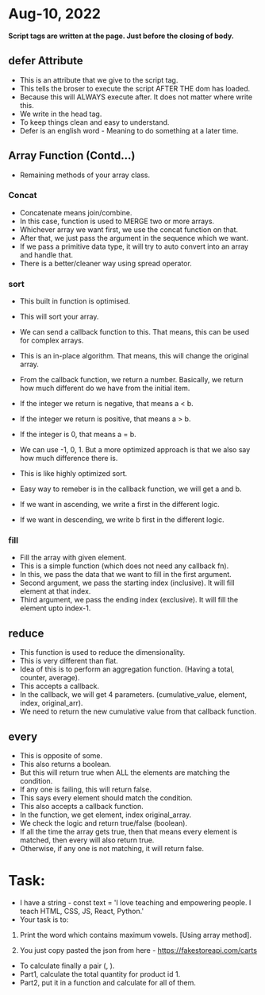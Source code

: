 # Aug-10, 2022

**Script tags are written at the page. Just before the closing of body.**

## defer Attribute
- This is an attribute that we give to the script tag.
- This tells the broser to execute the script AFTER THE dom has loaded.
- Because this will ALWAYS execute after. It does not matter where write this.
- We write in the head tag.
- To keep things clean and easy to understand.
- Defer is an english word - Meaning to do something at a later time.

## Array Function (Contd...)
- Remaining methods of your array class.

### Concat
- Concatenate means join/combine.
- In this case, function is used to MERGE two or more arrays.
- Whichever array we want first, we use the concat function on that.
- After that, we just pass the argument in the sequence which we want.
- If we pass a primitive data type, it will try to auto convert into an array and handle that.
- There is a better/cleaner way using spread operator.

### sort
- This built in function is optimised.
- This will sort your array.
- We can send a callback function to this. That means, this can be used for complex arrays.
- This is an in-place algorithm. That means, this will change the original array.

- From the callback function, we return a number. Basically, we return how much different do we have from the initial item.
- If the integer we return is negative, that means a < b.
- If the integer we return is positive, that means a > b.
- If the integer is 0, that means a = b.
- We can use -1, 0, 1. But a more optimized approach is that we also say how much difference there is.
- This is like highly optimized sort.
- Easy way to remeber is in the callback function, we will get a and b.
- If we want in ascending, we write a first in the different logic.
- If we want in descending, we write b first in the different logic.

### fill
- Fill the array with given element.
- This is a simple function (which does not need any callback fn).
- In this, we pass the data that we want to fill in the first argument.
- Second argument, we pass the starting index (inclusive). It will fill element at that index.
- Third argument, we pass the ending index (exclusive). It will fill the element upto index-1.

## reduce
- This function is used to reduce the dimensionality.
- This is very different than flat.
- Idea of this is to perform an aggregation function. (Having a total, counter, average).
- This accepts a callback.
- In the callback, we will get 4 parameters. (cumulative_value, element, index, original_arr).
- We need to return the new cumulative value from that callback function. 

## every
- This is opposite of some.
- This also returns a boolean.
- But this will return true when ALL the elements are matching the condition.
- If any one is failing, this will return false.
- This says every element should match the condition.
- This also accepts a callback function.
- In the function, we get element, index original_array.
- We check the logic and return true/false (boolean).
- If all the time the array gets true, then that means every element is matched, then every will also return true.
- Otherwise, if any one is not matching, it will return false.

# Task:
- I have a string - 
const text = 'I love teaching and empowering people. I teach HTML, CSS, JS, React, Python.'
- Your task is to:
1. Print the word which contains maximum vowels. [Using array method].

2. You just copy pasted the json from here - https://fakestoreapi.com/carts

- To calculate finally a pair (<product>, <count>).
- Part1, calculate the total quantity for product id 1.
- Part2, put it in a function and calculate for all of them.
